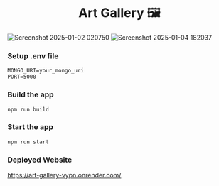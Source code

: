 <h1 align="center">Art Gallery 🖼️</h1>

![Screenshot 2025-01-02 020750](https://github.com/user-attachments/assets/9538e036-3953-452b-8dc1-2d858e3051a2)
![Screenshot 2025-01-04 182037](https://github.com/user-attachments/assets/7ff24820-df3a-4128-888b-d61dc91d820d)


### Setup .env file

```shell
MONGO_URI=your_mongo_uri
PORT=5000
```

### Build the app

```shell
npm run build
```

### Start the app

```shell
npm run start
```

### Deployed Website
https://art-gallery-vypn.onrender.com/
